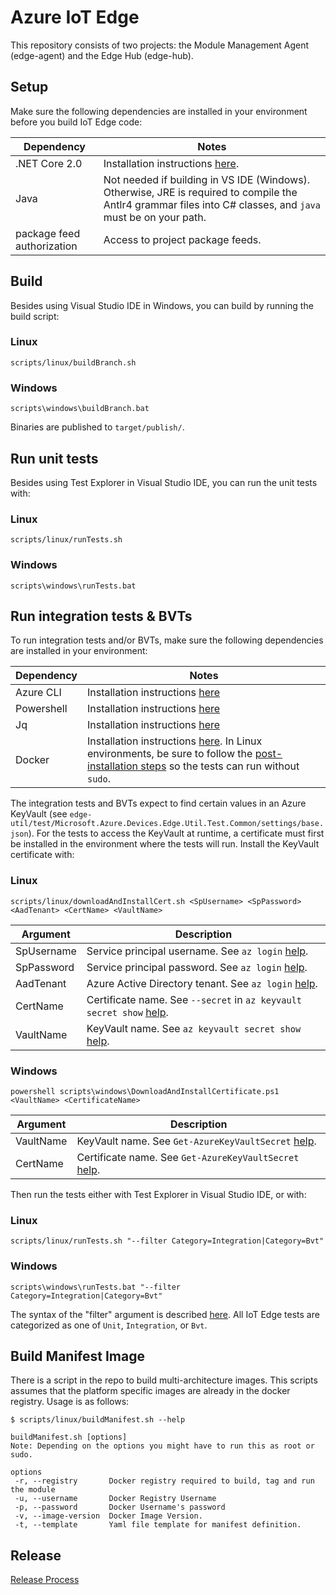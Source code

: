# Azure IoT Edge

This repository consists of two projects: the Module Management Agent (edge-agent) and the Edge Hub (edge-hub).

## Setup

Make sure the following dependencies are installed in your environment before you build IoT Edge code:

| Dependency        | Notes                |
|-------------------|----------------------|
| .NET Core 2.0     | Installation instructions [here](https://www.microsoft.com/net/core/preview). |
| Java              | Not needed if building in VS IDE (Windows). Otherwise, JRE is required to compile the Antlr4 grammar files into C# classes, and `java` must be on your path. |
| package feed authorization| Access to project package feeds. |

## Build

Besides using Visual Studio IDE in Windows, you can build by running the build script:

### Linux
```
scripts/linux/buildBranch.sh
```

### Windows
```
scripts\windows\buildBranch.bat
```

Binaries are published to `target/publish/`.

## Run unit tests

Besides using Test Explorer in Visual Studio IDE, you can run the unit tests with:

### Linux
```
scripts/linux/runTests.sh
```

### Windows
```
scripts\windows\runTests.bat
```

## Run integration tests & BVTs

To run integration tests and/or BVTs, make sure the following dependencies are installed in your environment:

| Dependency        | Notes                |
|-------------------|----------------------|
| Azure CLI         | Installation instructions [here](https://docs.microsoft.com/en-us/cli/azure/install-azure-cli) |
| Powershell        | Installation instructions [here](https://github.com/PowerShell/PowerShell/tree/master/docs/installation) |
| Jq                | Installation instructions [here](https://stedolan.github.io/jq/download/) |
| Docker            | Installation instructions [here](https://docs.docker.com/engine/installation/#supported-platforms). In Linux environments, be sure to follow the [post-installation steps](https://docs.docker.com/engine/installation/linux/linux-postinstall/) so the tests can run without `sudo`. |

The integration tests and BVTs expect to find certain values in an Azure KeyVault (see `edge-util/test/Microsoft.Azure.Devices.Edge.Util.Test.Common/settings/base.json`). For the tests to access the KeyVault at runtime, a certificate must first be installed in the environment where the tests will run. Install the KeyVault certificate with:

### Linux
```
scripts/linux/downloadAndInstallCert.sh <SpUsername> <SpPassword> <AadTenant> <CertName> <VaultName>
```

| Argument    | Description                |
|-------------|----------------------------|
| SpUsername  | Service principal username. See `az login` [help](https://docs.microsoft.com/en-us/cli/azure/#login). |
| SpPassword  | Service principal password. See `az login` [help](https://docs.microsoft.com/en-us/cli/azure/#login). |
| AadTenant   | Azure Active Directory tenant. See `az login` [help](https://docs.microsoft.com/en-us/cli/azure/#login). |
| CertName    | Certificate name. See `--secret` in `az keyvault secret show` [help](https://docs.microsoft.com/en-us/cli/azure/keyvault/secret#show). |
| VaultName   | KeyVault name. See `az keyvault secret show` [help](https://docs.microsoft.com/en-us/cli/azure/keyvault/secret#show). |

### Windows
```
powershell scripts\windows\DownloadAndInstallCertificate.ps1 <VaultName> <CertificateName>
```

| Argument    | Description                |
|-------------|----------------------------|
| VaultName   | KeyVault name. See `Get-​Azure​Key​Vault​Secret` [help](https://docs.microsoft.com/en-us/powershell/module/azurerm.keyvault/get-azurekeyvaultsecret). |
| CertName    | Certificate name. See `Get-​Azure​Key​Vault​Secret` [help](https://docs.microsoft.com/en-us/powershell/module/azurerm.keyvault/get-azurekeyvaultsecret). |

Then run the tests either with Test Explorer in Visual Studio IDE, or with:

### Linux
```
scripts/linux/runTests.sh "--filter Category=Integration|Category=Bvt"
```

### Windows
```
scripts\windows\runTests.bat "--filter Category=Integration|Category=Bvt"
```

The syntax of the "filter" argument is described [here](https://docs.microsoft.com/en-us/dotnet/core/tools/dotnet-test#filter-option-details). All IoT Edge tests are categorized as one of `Unit`, `Integration`, or `Bvt`.

## Build Manifest Image
There is a script in the repo to build multi-architecture images.
This scripts assumes that the platform specific images are already in the docker registry.
Usage is as follows:
```
$ scripts/linux/buildManifest.sh --help

buildManifest.sh [options]
Note: Depending on the options you might have to run this as root or sudo.

options
 -r, --registry       Docker registry required to build, tag and run the module
 -u, --username       Docker Registry Username
 -p, --password       Docker Username's password
 -v, --image-version  Docker Image Version.
 -t, --template       Yaml file template for manifest definition.
```

## Release
[Release Process](doc/release.md)